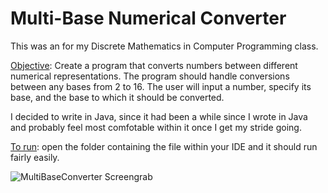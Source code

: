 # Multi-Base Numerical Converter

This was an for my Discrete Mathematics in Computer Programming class. 

<ins>Objective</ins>: Create a program that converts numbers between different numerical representations. The program should handle conversions between any bases from 2 to 16. The user will input a number, specify its base, and the base to which it should be converted.

I decided to write in Java, since it had been a while since I wrote in Java and probably feel most comfotable within it once I get my stride going. 

<ins>To run</ins>: open the folder containing the file within your IDE and it should run fairly easily.

![MultiBaseConverter Screengrab](https://github.com/nwm516/multi_base_converter/assets/36825393/54073e5f-937c-4984-91e8-e690121eb29e)
